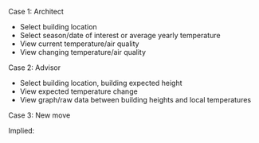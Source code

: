 Case 1: Architect
* Select building location
* Select season/date of interest or average yearly temperature
* View current temperature/air quality
* View changing temperature/air quality

Case 2: Advisor
* Select building location, building expected height
* View expected temperature change
* View graph/raw data between building heights and local temperatures

Case 3: New move

Implied:

